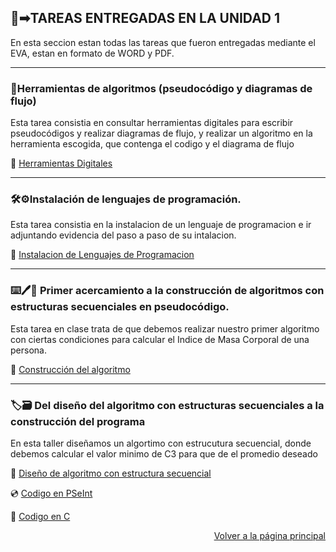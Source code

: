 ## 📁➡︎TAREAS ENTREGADAS EN LA UNIDAD 1

En esta seccion estan todas las tareas que fueron entregadas mediante el EVA, estan en formato de WORD y PDF.

---

### 📎Herramientas de algoritmos (pseudocódigo y diagramas de flujo)

Esta tarea consistia en consultar herramientas digitales para escribir pseudocódigos y realizar diagramas de flujo, y realizar un algoritmo en la herramienta escogida, que contenga el codigo y el diagrama de flujo

📄 [Herramientas Digitales](https://drive.google.com/file/d/1sJCkgg9YLm9DKAn2GsgUss0hvDFGE-8Y/view?usp=sharing)

---

### 🛠️⚙️Instalación de lenguajes de programación.

Esta tarea consistia en la instalacion de un lenguaje de programacion e ir adjuntando evidencia del paso a paso de su intalacion.

📄 [Instalacion de Lenguajes de Programacion](https://drive.google.com/file/d/1vkoSwpQhwfAQ1BL4DET6j3wzAryjnwnZ/view?usp=sharing)

---

### ⌨️🖊️🧾 Primer acercamiento a la construcción de algoritmos con estructuras secuenciales en pseudocódigo.

Esta tarea en clase trata de que debemos realizar nuestro primer algoritmo con ciertas condiciones para calcular el Indice de Masa Corporal de una persona.

📄 [Construcción del algoritmo](https://drive.google.com/file/d/1UgD5OPGkzfKdw-fPRkoGzuIxQxsRKjFm/view?usp=sharing)

---

### 🏷️🗃️ Del diseño del algoritmo con estructuras secuenciales a la construcción del programa

En esta taller diseñamos un algortimo con estrucutura secuencial, donde debemos calcular el valor minimo de C3 para que de el promedio deseado

📄 [Diseño de algoritmo con estructura secuencial](https://drive.google.com/file/d/1O_2Fj3cPKEU5BV-YwMxOA2ivuA9s5NWP/view?usp=sharing)

💿 [Codigo en PSeInt](https://drive.google.com/file/d/1QCyLEm3jzQIsPB98yKd0__8QzHTLg7XC/view?usp=sharing)

📖 [Codigo en C](https://drive.google.com/file/d/13l3zms6UnJRRCuap1ZqPDtCgLPGqWX6Y/view?usp=sharing)

<p align="right">
  <a href="index.md">Volver a la página principal</a>
</p>

